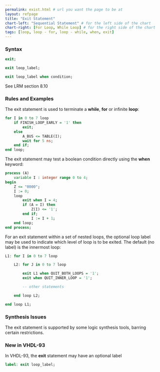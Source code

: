 ```yaml
---
permalink: exist.html # url you want the page to be at
layout: refpage
title: "Exit Statement"
chart-left: "Sequential Statement" # for the left side of the chart
chart-right: [For Loop, While Loop] # for the right side of the chart
tags: [loop, loop - for, loop - while, when, exit]
---
```




<h3 class="text-hr"><span>Syntax</span></h3>

<!-- include the vhdl tag to highlight as vhdl -->
```vhdl
exit;
```
```vhdl
exit loop_label;
```
```vhdl
exit loop_label when condition;
```
See LRM section 8.10

<h3 class="text-hr"><span>Rules and Examples</span></h3>

The exit statement is used to terminate a __while__, __for__ or infinite __loop__:
```vhdl
for I in 0 to 7 loop
    if FINISH_LOOP_EARLY = '1' then
        exit;
    else
        A_BUS <= TABLE(I);
        wait for 5 ns;
    end if;
end loop;
```

The exit statement may test a boolean condition directly using the __when__ keyword:
```vhdl
process (A)
    variable I : integer range 0 to 4;
begin
    Z <= "0000";
    I := 0;    
    loop
        exit when I = 4;
        if (A = I) then
            Z(I) <= '1';
        end if;
            I := I + 1;
    end loop;
end process;
```

For an exit statement within a set of nested loops, the optional loop label may be used to indicate which level of loop is to be exited. The default (no label) is the innermost loop:
```vhdl
L1: for I in 0 to 7 loop

    L2: for J in 0 to 7 loop

        exit L1 when QUIT_BOTH_LOOPS = '1';
        exit when QUIT_INNER_LOOP = '1';

        -- other statements

    end loop L2;

end loop L1;
```

<h3 class="text-hr"><span>Synthesis Issues</span></h3>

The exit statement is supported by some logic synthesis tools, barring certain restrictions.

<h3 class="text-hr"><span>New in VHDL-93</span></h3>

In VHDL-93, the __exit__ statement may have an optional label
```vhdl
label: exit loop_label;
```
